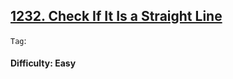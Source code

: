 ## [1232. Check If It Is a Straight Line](https://leetcode.com/problems/check-if-it-is-a-straight-line/)

```Tag```: 

#### Difficulty: Easy
